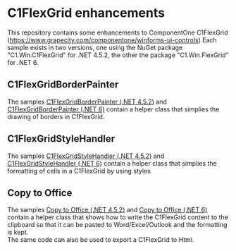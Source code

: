 # C1FlexGrid enhancements

This repository contains some enhancements to ComponentOne C1FlexGrid (https://www.grapecity.com/componentone/winforms-ui-controls)
Each sample exists in two versions, one using the NuGet package "C1.Win.C1FlexGrid" for .NET 4.5.2, the other the package "C1.Win.FlexGrid" for .NET 6.

## C1FlexGridBorderPainter
The samples [C1FlexGridBorderPainter (.NET 4.5.2)](/C1FlexGrid452BorderPainter) and [C1FlexGridBorderPainter (.NET 6)](/C1FlexGrid6BorderPainter) contain a helper class that simplies the drawing of borders in C1FlexGrid.

## C1FlexGridStyleHandler
The samples [C1FlexGridStyleHandler (.NET 4.5.2)](/C1FlexGrid452StyleHandler) and [C1FlexGridStyleHandler (.NET 6)](/C1FlexGrid6StyleHandler) contain a helper class that simplies the formatting of cells in a C1FlexGrid 
by using styles


## Copy to Office
The samples [Copy to Office (.NET 4.5.2)](/C1FlexGrid452CopyOffice) and [Copy to Office (.NET 6)](/C1FlexGrid6CopyOffice) contain a helper class that shows how to write the C1FlexGrid 
content to the clipboard so that it can be pasted to Word/Excel/Outlook and the formatting is kept.  
The same code can also be used to export a C1FlexGrid to Html.
